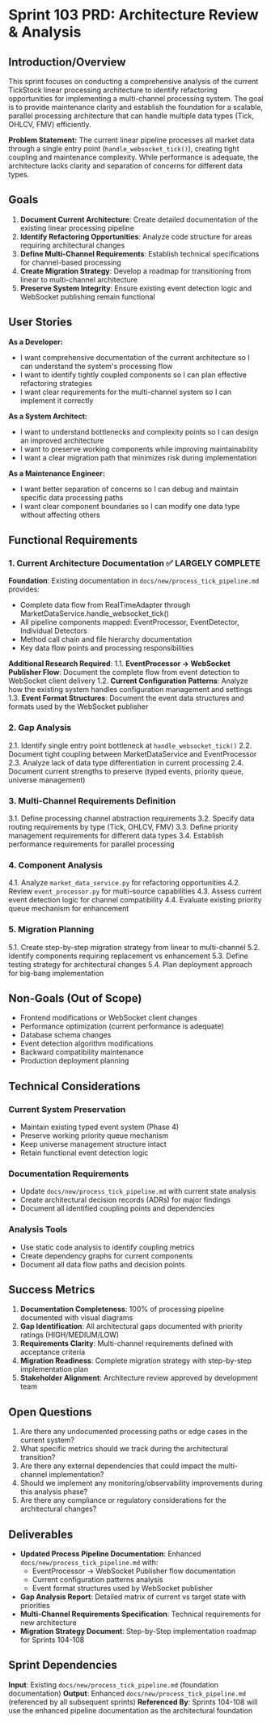 # Sprint 103 PRD: Architecture Review & Analysis

## Introduction/Overview

This sprint focuses on conducting a comprehensive analysis of the current TickStock linear processing architecture to identify refactoring opportunities for implementing a multi-channel processing system. The goal is to provide maintenance clarity and establish the foundation for a scalable, parallel processing architecture that can handle multiple data types (Tick, OHLCV, FMV) efficiently.

**Problem Statement:** The current linear pipeline processes all market data through a single entry point (`handle_websocket_tick()`), creating tight coupling and maintenance complexity. While performance is adequate, the architecture lacks clarity and separation of concerns for different data types.

## Goals

1. **Document Current Architecture**: Create detailed documentation of the existing linear processing pipeline
2. **Identify Refactoring Opportunities**: Analyze code structure for areas requiring architectural changes
3. **Define Multi-Channel Requirements**: Establish technical specifications for channel-based processing
4. **Create Migration Strategy**: Develop a roadmap for transitioning from linear to multi-channel architecture
5. **Preserve System Integrity**: Ensure existing event detection logic and WebSocket publishing remain functional

## User Stories

**As a Developer:**
- I want comprehensive documentation of the current architecture so I can understand the system's processing flow
- I want to identify tightly coupled components so I can plan effective refactoring strategies
- I want clear requirements for the multi-channel system so I can implement it correctly

**As a System Architect:**
- I want to understand bottlenecks and complexity points so I can design an improved architecture
- I want to preserve working components while improving maintainability
- I want a clear migration path that minimizes risk during implementation

**As a Maintenance Engineer:**
- I want better separation of concerns so I can debug and maintain specific data processing paths
- I want clear component boundaries so I can modify one data type without affecting others

## Functional Requirements

### 1. Current Architecture Documentation ✅ LARGELY COMPLETE
**Foundation**: Existing documentation in `docs/new/process_tick_pipeline.md` provides:
- Complete data flow from RealTimeAdapter through MarketDataService.handle_websocket_tick()
- All pipeline components mapped: EventProcessor, EventDetector, Individual Detectors
- Method call chain and file hierarchy documentation
- Key data flow points and processing responsibilities

**Additional Research Required**:
1.1. **EventProcessor → WebSocket Publisher Flow**: Document the complete flow from event detection to WebSocket client delivery
1.2. **Current Configuration Patterns**: Analyze how the existing system handles configuration management and settings
1.3. **Event Format Structures**: Document the event data structures and formats used by the WebSocket publisher

### 2. Gap Analysis
2.1. Identify single entry point bottleneck at `handle_websocket_tick()`
2.2. Document tight coupling between MarketDataService and EventProcessor
2.3. Analyze lack of data type differentiation in current processing
2.4. Document current strengths to preserve (typed events, priority queue, universe management)

### 3. Multi-Channel Requirements Definition
3.1. Define processing channel abstraction requirements
3.2. Specify data routing requirements by type (Tick, OHLCV, FMV)
3.3. Define priority management requirements for different data types
3.4. Establish performance requirements for parallel processing

### 4. Component Analysis
4.1. Analyze `market_data_service.py` for refactoring opportunities
4.2. Review `event_processor.py` for multi-source capabilities
4.3. Assess current event detection logic for channel compatibility
4.4. Evaluate existing priority queue mechanism for enhancement

### 5. Migration Planning
5.1. Create step-by-step migration strategy from linear to multi-channel
5.2. Identify components requiring replacement vs enhancement
5.3. Define testing strategy for architectural changes
5.4. Plan deployment approach for big-bang implementation

## Non-Goals (Out of Scope)

- Frontend modifications or WebSocket client changes
- Performance optimization (current performance is adequate)
- Database schema changes
- Event detection algorithm modifications
- Backward compatibility maintenance
- Production deployment planning

## Technical Considerations

### Current System Preservation
- Maintain existing typed event system (Phase 4)
- Preserve working priority queue mechanism
- Keep universe management structure intact
- Retain functional event detection logic

### Documentation Requirements
- Update `docs/new/process_tick_pipeline.md` with current state analysis
- Create architectural decision records (ADRs) for major findings
- Document all identified coupling points and dependencies

### Analysis Tools
- Use static code analysis to identify coupling metrics
- Create dependency graphs for current components
- Document all data flow paths and decision points

## Success Metrics

1. **Documentation Completeness**: 100% of processing pipeline documented with visual diagrams
2. **Gap Identification**: All architectural gaps documented with priority ratings (HIGH/MEDIUM/LOW)
3. **Requirements Clarity**: Multi-channel requirements defined with acceptance criteria
4. **Migration Readiness**: Complete migration strategy with step-by-step implementation plan
5. **Stakeholder Alignment**: Architecture review approved by development team

## Open Questions

1. Are there any undocumented processing paths or edge cases in the current system?
2. What specific metrics should we track during the architectural transition?
3. Are there any external dependencies that could impact the multi-channel implementation?
4. Should we implement any monitoring/observability improvements during this analysis phase?
5. Are there any compliance or regulatory considerations for the architectural changes?

## Deliverables

- **Updated Process Pipeline Documentation**: Enhanced `docs/new/process_tick_pipeline.md` with:
  - EventProcessor → WebSocket Publisher flow documentation
  - Current configuration patterns analysis  
  - Event format structures used by WebSocket publisher
- **Gap Analysis Report**: Detailed matrix of current vs target state with priorities
- **Multi-Channel Requirements Specification**: Technical requirements for new architecture
- **Migration Strategy Document**: Step-by-Step implementation roadmap for Sprints 104-108

## Sprint Dependencies

**Input**: Existing `docs/new/process_tick_pipeline.md` (foundation documentation)
**Output**: Enhanced `docs/new/process_tick_pipeline.md` (referenced by all subsequent sprints)
**Referenced By**: Sprints 104-108 will use the enhanced pipeline documentation as the architectural foundation